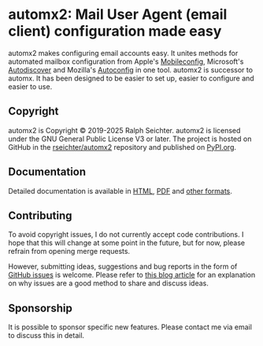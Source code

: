 # automx2: Mail User Agent (email client) configuration made easy

automx2 makes configuring email accounts easy. It unites methods for automated mailbox configuration from Apple's
[Mobileconfig](https://support.apple.com/de-de/guide/profile-manager/pmdbd71ebc9/mac), Microsoft's
[Autodiscover](https://docs.microsoft.com/de-de/exchange/architecture/client-access/autodiscover?view=exchserver-2019)
and Mozilla's [Autoconfig](https://developer.mozilla.org/de/docs/Mozilla/Thunderbird/Autokonfiguration) in one tool.
automx2 is successor to automx. It has been designed to be easier to set up, easier to configure and easier to use.

## Copyright

automx2 is Copyright © 2019-2025 Ralph Seichter.
automx2 is licensed under the GNU General Public License V3 or later. The project is hosted on GitHub in the
[rseichter/automx2](https://github.com/rseichter/automx2) repository and published on
[PyPI.org](https://pypi.org/project/automx2/).

## Documentation

Detailed documentation is available in [HTML](https://rseichter.github.io/automx2/),
[PDF](https://github.com/rseichter/automx2/blob/master/docs/automx2.pdf) and
[other formats](https://github.com/rseichter/automx2/blob/master/docs).

## Contributing

To avoid copyright issues, I do not currently accept code contributions. I hope that this will change at some point
in the future, but for now, please refrain from opening merge requests.

However, submitting ideas, suggestions and bug reports in the form of
[GitHub issues](https://github.com/rseichter/automx2/issues) is welcome. Please refer to
[this blog article](https://about.gitlab.com/blog/2016/03/03/start-with-an-issue/) for an explanation on why issues
are a good method to share and discuss ideas.

## Sponsorship

It is possible to sponsor specific new features. Please contact me via email to discuss this in detail.
